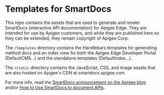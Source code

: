 Templates for SmartDocs
===================

This repo contains the assets that are used to generate and render SmartDocs (interactive API documentation) for Apigee Edge. They are intended for use by Apigee customers, and while they are published here so they can be extended, they remain copyright of Apigee Corp.

The `/templates` directory contains the Handlebars templates for generating method docs and an index view for both the Apigee Edge Developer Portal (DefaultCMS…) and the standalone templates (DefaultIndex…).

The `/static` directory contains the JavaScript, CSS, and image assets that are also hosted on Apigee's CDN at smartdocs.apigee.com.

For more info, read the  [SmartDocs announcement on the Apigee blog](https://blog.apigee.com/detail/apigee_smartdocs_introducing_smarter_api_documentation) and/or [How to Use SmartDocs to document APIs](http://apigee.com/docs/developer-services/content/using-smartdocs-document-apis).
